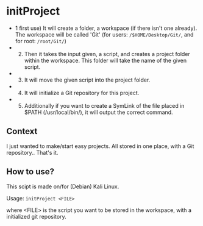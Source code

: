 # initProject
* 1 first use) It will create a folder, a workspace (if there isn't one already). The workspace will be called 'Git' (for users: `/$HOME/Desktop/Git/`, and for root: `/root/Git/`)
* 2) Then it takes the input given, a script, and creates a project folder within the workspace. This folder will take the name of the given script.
* 3) It will move the given script into the project folder.
* 4) It will initialize a Git repository for this project.
* 5) Additionally if you want to create a SymLink of the file placed in $PATH (/usr/local/bin/), it will output the correct command.

## Context
I just wanted to make/start easy projects. All stored in one place, with a Git repository.. That's it.

## How to use?
This scipt is made on/for (Debian) Kali Linux.

Usage: `initProject <FILE>`

where \<FILE\> is the script you want to be stored in the workspace, with a initialized git repository.
